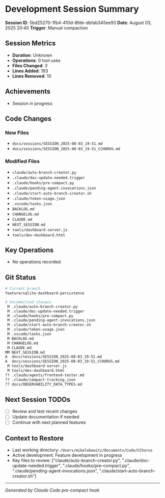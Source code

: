 # Development Session Summary

**Session ID**: 5bd25270-1fb4-410d-8fde-dbfab345ee93
**Date**: August 03, 2025 20:40
**Trigger**: Manual compaction


## Session Metrics

- **Duration**: Unknown
- **Operations**: 0 tool uses
- **Files Changed**: 3
- **Lines Added**: 193
- **Lines Removed**: 10

## Achievements

- Session in progress

## Code Changes

### New Files
- `docs/sessions/SESSION_2025-08-03_19-51.md`
- `docs/sessions/SESSION_2025-08-03_19-51_CCHORUS.md`

### Modified Files
- `claude/auto-branch-creator.py`
- `.claude/doc-update-needed.trigger`
- `.claude/hooks/pre-compact.py`
- `.claude/pending-agent-invocations.json`
- `.claude/start-auto-branch-creator.sh`
- `.claude/token-usage.json`
- `.vscode/tasks.json`
- `BACKLOG.md`
- `CHANGELOG.md`
- `CLAUDE.md`
- `NEXT_SESSION.md`
- `tools/dashboard-server.js`
- `tools/dev-dashboard.html`

## Key Operations

- No operations recorded

## Git Status

```bash
# Current branch
feature/sqlite-dashboard-persistence

# Uncommitted changes
 M .claude/auto-branch-creator.py
 M .claude/doc-update-needed.trigger
 M .claude/hooks/pre-compact.py
 M .claude/pending-agent-invocations.json
 M .claude/start-auto-branch-creator.sh
 M .claude/token-usage.json
 M .vscode/tasks.json
 M BACKLOG.md
 M CHANGELOG.md
 M CLAUDE.md
MM NEXT_SESSION.md
A  docs/sessions/SESSION_2025-08-03_19-51.md
A  docs/sessions/SESSION_2025-08-03_19-51_CCHORUS.md
 M tools/dashboard-server.js
 M tools/dev-dashboard.html
?? .claude/agents/frontend-tester.md
?? .claude/compact-tracking.json
?? docs/OBSERVABILITY_DATA_TYPES.md

```

## Next Session TODOs

- [ ] Review and test recent changes
- [ ] Update documentation if needed
- [ ] Continue with next planned features

## Context to Restore

- Last working directory: `/Users/mikelebowitz/Documents/Code/CChorus`
- Active development: Feature development in progress
- Key files to review: ["claude/auto-branch-creator.py", ".claude/doc-update-needed.trigger", ".claude/hooks/pre-compact.py", ".claude/pending-agent-invocations.json", ".claude/start-auto-branch-creator.sh"]

---

*Generated by Claude Code pre-compact hook*
